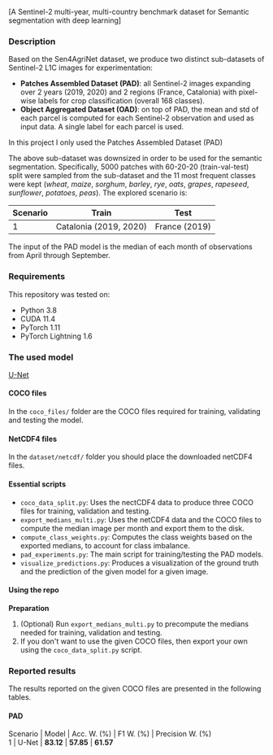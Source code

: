 [A Sentinel-2 multi-year, multi-country benchmark dataset for Semantic segmentation with deep learning]

### Description

Based on the Sen4AgriNet dataset, we produce two distinct sub-datasets of Sentinel-2 L1C images for experimentation:
- **Patches Assembled Dataset (PAD)**: all Sentinel-2 images expanding over 2 years (2019, 2020) and 2 regions (France, Catalonia) with pixel-wise labels for crop classification (overall 168 classes).
- **Object Aggregated Dataset (OAD)**: on top of PAD, the mean and std of each parcel is computed for each Sentinel-2 observation and used as input data. A single label for each parcel is used.

In this project I only used the Patches Assembled Dataset (PAD)

The above sub-dataset was downsized in order to be used for the semantic segmentation. Specifically, 5000 patches with 60-20-20 (train-val-test) split were sampled from the sub-dataset and the 11 most frequent classes were kept (*wheat*, *maize*, *sorghum*, *barley*, *rye*, *oats*, *grapes*, *rapeseed*, *sunflower*, *potatoes*, *peas*). The explored scenario is:

Scenario | Train | Test
--|---|---
1  | Catalonia (2019, 2020) | France (2019)

The input of the PAD model is the median of each month of observations from April through September.

### Requirements

This repository was tested on:
* Python 3.8
* CUDA 11.4
* PyTorch 1.11
* PyTorch Lightning 1.6

### The used model

[U-Net](https://link.springer.com/chapter/10.1007/978-3-319-24574-4_28)

#### COCO files

In the `coco_files/` folder are the COCO files required for training, validating and testing the model.

#### NetCDF4 files

In the `dataset/netcdf/` folder you should place the downloaded netCDF4 files.

#### Essential scripts

- `coco_data_split.py`: Uses the nectCDF4 data to produce three COCO files for training, validation and testing.
- `export_medians_multi.py`: Uses the netCDF4 data and the COCO files to compute the median image per month and export them to the disk.
- `compute_class_weights.py`: Computes the class weights based on the exported medians, to account for class imbalance.
- `pad_experiments.py`: The main script for training/testing the PAD models.
- `visualize_predictions.py`: Produces a visualization of the ground truth and the prediction of the given model for a given image.

#### Using the repo

**Preparation**
1. (Optional) Run `export_medians_multi.py` to precompute the medians needed for training, validation and testing.
2. If you don't want to use the given COCO files, then export your own using the `coco_data_split.py` script.

### Reported results

The results reported on the given COCO files are presented in the following tables.

#### PAD

Scenario | Model | Acc. W. (%) | F1 W. (%) | Precision W. (%)  
1  | U-Net | **83.12** | **57.85** | **61.57**
